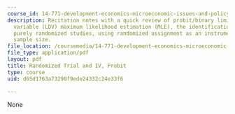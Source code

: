```yaml
---
course_id: 14-771-development-economics-microeconomic-issues-and-policy-models-fall-2008
description: Recitation notes with a quick review of probit/binary limited dependent
  variable (LDV) maximum likelihood estimation (MLE), the identification problem,
  purely randomized studies, using randomized assignment as an instrument, and selecting
  sample size.
file_location: /coursemedia/14-771-development-economics-microeconomic-issues-and-policy-models-fall-2008/d65d1763a73290f9ede24332c24e33f6_rec4.pdf
file_type: application/pdf
layout: pdf
title: Randomized Trial and IV, Probit
type: course
uid: d65d1763a73290f9ede24332c24e33f6

---
```

None